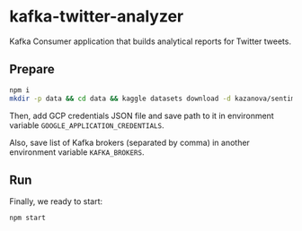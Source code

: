 # kafka-twitter-analyzer
Kafka Consumer application that builds analytical reports for Twitter tweets.

## Prepare

```bash
npm i
mkdir -p data && cd data && kaggle datasets download -d kazanova/sentiment140
```

Then, add GCP credentials JSON file and save path to it in environment variable `GOOGLE_APPLICATION_CREDENTIALS`.

Also, save list of Kafka brokers (separated by comma) in another environment variable `KAFKA_BROKERS`.

## Run

Finally, we ready to start:

```bash
npm start
```

